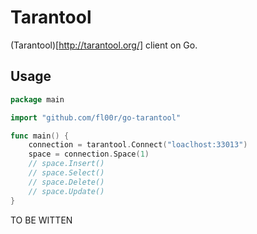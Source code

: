 # Tarantool

(Tarantool)[http://tarantool.org/] client on Go.

## Usage

```go
package main

import "github.com/fl00r/go-tarantool"

func main() {
	connection = tarantool.Connect("loaclhost:33013")
	space = connection.Space(1)
	// space.Insert()
	// space.Select()
	// space.Delete()
	// space.Update()
}
```

TO BE WITTEN